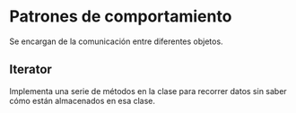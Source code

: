 # Patrones de comportamiento
Se encargan de la comunicación entre diferentes objetos.

## Iterator
Implementa una serie de métodos en la clase para recorrer datos sin saber cómo están almacenados en esa clase.